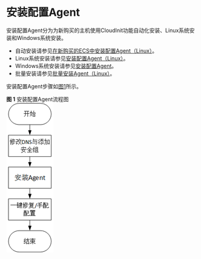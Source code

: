 # 安装配置Agent<a name="ZH-CN_TOPIC_0085245597"></a>

安装配置Agent分为为新购买的主机使用CloudInit功能自动化安装、Linux系统安装和Windows系统安装。

-   自动安装请参见[在新购买的ECS中安装配置Agent（Linux）](在新购买的ECS中安装配置Agent（Linux）.md)。
-   Linux系统安装请参见[安装配置Agent（Linux）](安装配置Agent（Linux）.md)。
-   Windows系统安装请参见[安装配置Agent](安装配置Agent-1.md)。
-   批量安装请参见[批量安装Agent（Linux）](批量安装Agent（Linux）.md)。

安装配置Agent步骤如[图1](#fig14635622131419)所示。

**图 1**  安装配置Agent流程图<a name="fig14635622131419"></a>  
![](figures/安装配置Agent流程图.png "安装配置Agent流程图")

